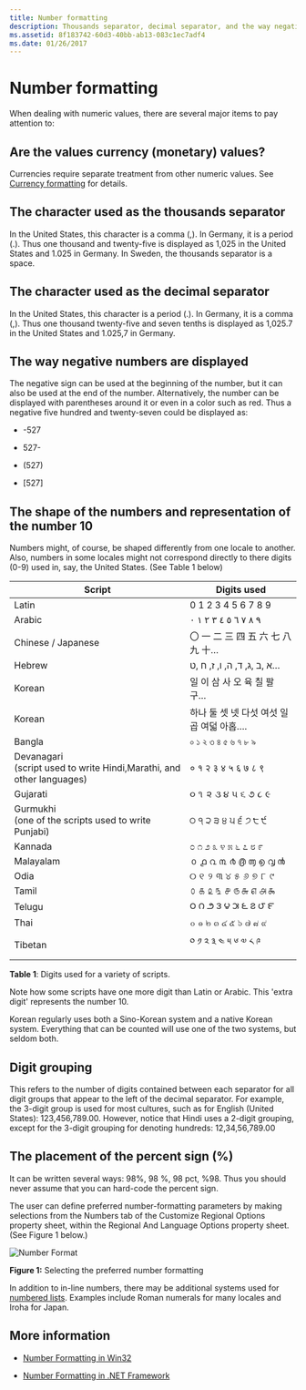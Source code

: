 ```yaml
---
title: Number formatting
description: Thousands separator, decimal separator, and the way negative numbers are displayed can vary in different countries/regions.
ms.assetid: 8f183742-60d3-40bb-ab13-083c1ec7adf4
ms.date: 01/26/2017
---
```

# Number formatting

When dealing with numeric values, there are several major items to pay attention to:

## Are the values currency (monetary) values?

Currencies require separate treatment from other numeric values.
See [Currency formatting](currency-formatting.md) for details.

## The character used as the thousands separator

In the United States, this character is a comma (,).
In Germany, it is a period (.).
Thus one thousand and twenty-five is displayed as 1,025 in the United States and 1.025 in Germany.
In Sweden, the thousands separator is a space.

## The character used as the decimal separator

In the United States, this character is a period (.).
In Germany, it is a comma (,).
Thus one thousand twenty-five and seven tenths is displayed as 1,025.7 in the United States and 1.025,7 in Germany.

## The way negative numbers are displayed

The negative sign can be used at the beginning of the number, but it can also be used at the end of the number.
Alternatively, the number can be displayed with parentheses around it or even in a color such as red.
Thus a negative five hundred and twenty-seven could be displayed as:  

- -527

- 527-

- (527)

- [527]

## The shape of the numbers and representation of the number 10

Numbers might, of course, be shaped differently from one locale to another.
Also, numbers in some locales might not correspond directly to there digits (0-9) used in, say, the United States. (See Table 1 below)

| Script | Digits used |
| -- | -- |
| Latin                             | 0 1 2 3 4 5 6 7 8 9               |
| Arabic                            | <span lang="ar">٠‎ ١‎ ٢‎ ٣‎ ٤‎ ٥‎ ٦‎ ٧‎ ٨‎ ٩</span> |
| Chinese / Japanese                | <span lang="ja">〇 一 二 三 四 五 六 七 八 九 十…</span> |
| Hebrew                            | <span lang="he"> א ,ב ,ג, ד, ה, ו, ז, ח ,ט…</span> |
| Korean                            | <span lang="ko">일 이 삼 사 오 육 칠 팔 구…</span> |
| Korean                            | <span lang="ko">하나 둘 셋 넷 다섯 여섯 일곱 여덟 아홉…</span>. |
| Bangla                            | <span lang="bn">০ ১ ২ ৩ ৪ ৫ ৬ ৭ ৮ ৯</span> |
| Devanagari<br>(script used to write Hindi,Marathi, and other languages)| <span lang="hi">० १ २ ३ ४ ५ ६ ७ ८ ९</span> |
| Gujarati                          | <span lang="gu">૦ ૧ ૨ ૩ ૪ ૫ ૬ ૭ ૮ ૯</span> |
| Gurmukhi<br>(one of the scripts used to write Punjabi) | <span lang="pa">੦ ੧ ੨ ੩ ੪ ੫ ੬ ੭ ੮ ੯ </span>|
| Kannada                           | <span lang="kn">೦ ೧ ೨ ೩ ೪ ೫ ೬ ೭ ೮ ೯</span> |
| Malayalam                         | <span lang="ml">൦ ൧ ൨ ൩ ൪ ൫ ൬ ൭ ൮ ൯</span> |
| Odia                              | <span lang="or">୦ ୧ ୨ ୩ ୪ ୫ ୬ ୭ ୮ ୯</span> |
| Tamil                             | <span lang="ta">௦ ௧ ௨ ௩ ௪ ௫ ௬ ௭ ௮ ௯</span> |
| Telugu                            | <span lang="te">౦ ౧ ౨ ౩ ౪ ౫ ౬ ౭ ౮ ౯</span> |
| Thai                              | <span lang="th">๐ ๑ ๒ ๓ ๔ ๕ ๖ ๗ ๘ ๙</span> |
| Tibetan                           | <span lang="bo">༠ ༡ ༢ ༣ ༤ ༥ ༦ ༧ ༨ ༩</span> |

**Table 1**: Digits used for a variety of scripts.

Note how some scripts have one more digit than Latin or Arabic.
This 'extra digit' represents the number 10.

Korean regularly uses both a Sino-Korean system and a native Korean system. Everything that can be counted will use one of the two systems, but seldom both.

## Digit grouping

This refers to the number of digits contained between each separator for all digit groups that appear to the left of the decimal separator.
For example, the 3-digit group is used for most cultures, such as for English (United States): 123,456,789.00.
However, notice that Hindi uses a 2-digit grouping, except for the 3-digit grouping for denoting hundreds: 12,34,56,789.00

## The placement of the percent sign (%)

It can be written several ways: 98%, 98 %, 98 pct, %98.
Thus you should never assume that you can hard-code the percent sign.

The user can define preferred number-formatting parameters by making selections from the Numbers tab of the Customize Regional Options property sheet, within the Regional And Language Options property sheet. (See Figure 1 below.)

![Number Format](./images/German_Numbers.jpg "Number Format")

**Figure 1:** Selecting the preferred number formatting

In addition to in-line numbers, there may be additional systems used for [numbered lists](https://support.office.com/article/Create-a-bulleted-or-numbered-list-9ff81241-58a8-4d88-8d8c-acab3006a23e).
Examples include Roman numerals for many locales and Iroha for Japan.

## More information

- [Number Formatting in Win32](number-formatting-in-win32.md)

- [Number Formatting in .NET Framework](number-formatting-in-dotnet-framework.md)
